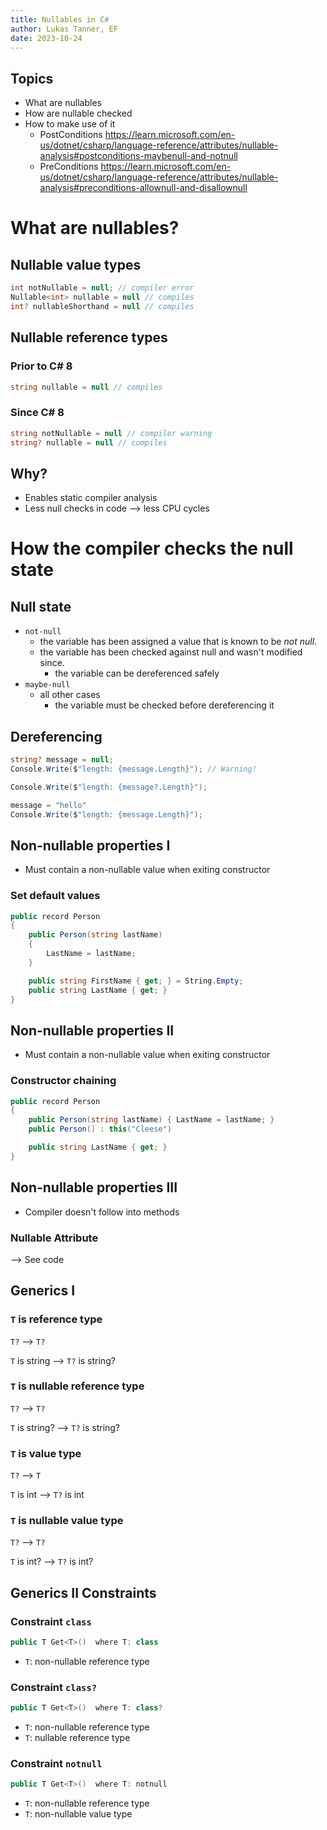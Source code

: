 ```yaml
---
title: Nullables in C#
author: Lukas Tanner, EF
date: 2023-10-24
---
```


## Topics
- What are nullables
- How are nullable checked
- How to make use of it
	- PostConditions https://learn.microsoft.com/en-us/dotnet/csharp/language-reference/attributes/nullable-analysis#postconditions-maybenull-and-notnull
	- PreConditions https://learn.microsoft.com/en-us/dotnet/csharp/language-reference/attributes/nullable-analysis#preconditions-allownull-and-disallownull

# What are nullables?

## Nullable value types

```cs
int notNullable = null; // compiler error
Nullable<int> nullable = null // compiles
int? nullableShorthand = null // compiles
```


## Nullable reference types

### Prior to C\# 8
```cs
string nullable = null // compiles
```

### Since C\# 8
```cs
string notNullable = null // compiler warning
string? nullable = null // compiles
```

## Why?

- Enables static compiler analysis
- Less null checks in code --> less CPU cycles



# How the compiler checks the null state

## Null state
- `not-null`
	- the variable has been assigned a value that is known to be _not null_.
	- the variable has been checked against null and wasn't modified since.
		- the variable can be dereferenced safely
- `maybe-null`
	- all other cases
		- the variable must be checked before dereferencing it


## Dereferencing

```cs
string? message = null;
Console.Write($"length: {message.Length}"); // Warning!

Console.Write($"length: {message?.Length}");

message = "hello"
Console.Write($"length: {message.Length}");
```

## Non-nullable properties I
- Must contain a non-nullable value when exiting constructor

### Set default values
```cs
public record Person
{
    public Person(string lastName)
    {
        LastName = lastName;
    }

    public string FirstName { get; } = String.Empty;
    public string LastName { get; }
}
```

## Non-nullable properties II
- Must contain a non-nullable value when exiting constructor

### Constructor chaining
```cs
public record Person
{
    public Person(string lastName) { LastName = lastName; }
	public Person() : this("Cleese")

    public string LastName { get; }
}
```


## Non-nullable properties III
- Compiler doesn't follow into methods


### Nullable Attribute

--> See code


## Generics I

### `T` is reference type

`T?` --> `T?`

`T` is string --> `T?` is string?

### `T` is nullable reference type

`T?` --> `T?`

`T` is string? --> `T?` is string?

### `T` is value type

`T?` --> `T`

`T` is int --> `T?` is int

### `T` is nullable value type

`T?` --> `T?`

`T` is int? --> `T?` is int?


## Generics II Constraints

### Constraint `class`

```cs
public T Get<T>()  where T: class
```

- `T`: non-nullable reference type

### Constraint `class?`

```cs
public T Get<T>()  where T: class?
```

- `T`: non-nullable reference type
- `T`: nullable reference type

### Constraint `notnull`

```cs
public T Get<T>()  where T: notnull
```

- `T`: non-nullable reference type
- `T`: non-nullable value type



